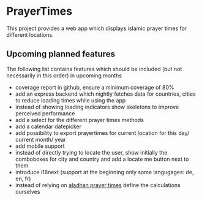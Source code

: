 # PrayerTimes

This project provides a web app which displays islamic prayer times for different locations.

## Upcoming planned features

The following list contains features which should be included (but not necessarily in this order) in upcoming months

- coverage report in github, ensure a minimum coverage of 80%
- add an express backend which nightly fetches data for countries, cities to reduce loading times while using the app
- instead of showing loading indicators show skeletons to improve perceived performance
- add a select for the different prayer times methods
- add a calendar datepicker
- add possibility to export prayertimes for current location for this day/ current month/ year
- add mobile support
- instead of directly trying to locate the user, show initially the comboboxes for city and country and add a locate me button next to them
- introduce i18next (support at the beginning only some langugages: de, en, fr)
- instead of relying on [aladhan prayer times](https://aladhan.com/prayer-times-api) define the calculations ourselves
